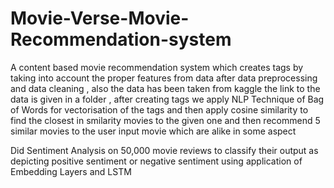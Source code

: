 # Movie-Verse-Movie-Recommendation-system
A content based movie recommendation system which creates tags by taking into account the proper features from data after data preprocessing and data cleaning , also the data has been taken from kaggle the link to the data is given in a folder , after creating tags we apply NLP Technique of Bag of Words for vectorisation of the tags and then apply cosine similarity to find the closest in smilarity movies to the given one and then recommend 5 similar movies to the user input movie which are alike in some aspect  

Did Sentiment Analysis on 50,000 movie reviews to classify their output as depicting positive sentiment or negative sentiment using application of Embedding Layers and LSTM 
